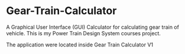 # Gear-Train-Calculator
A Graphical User Interface (GUI) Calculator for calculating gear train of vehicle. This is my Power Train Design System courses project.

The application were located inside Gear Train Calculator V1
